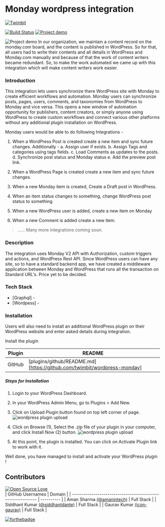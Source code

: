 # Monday wordpress integration

[![Twimbit](https://img.shields.io/badge/Powered%20by%20%7C-Twimbit-ef6d6c)](https://twimbit.com/?)

[![Build Status](https://travis-ci.org/joemccann/dillinger.svg?branch=master)](https://github.com/twimbit/wordpress-monday) [![Project demo](https://img.shields.io/youtube/views/OlHK9WsZCOY?style=social)](https://www.youtube.com/watch?v=OlHK9WsZCOY)

![Project demo](https://img.shields.io/badge/Inspiration-Monday%20and%20Wordpress%20integration-0074a2?style=for-the-badge&logo=appveyor)
In our organization, we maintain a content record on the monday.com board, and the content is published in WordPress. So for that, all users had to write their contents and all details in WordPress and Monday.com manually and because of that the work of content writers became redundant. 
So, to make the work automated we came up with this integration which will make content writers work easier.

### Introduction

This integration lets users synchronize there WordPress site with Monday to create efficient workflows and automation. Monday users can synchronize posts, pages, users, comments, and taxonomies from WordPress to Monday and vice versa. This opens a new window of automation opportunity for publishers, content creators, or simply anyone using WordPress to create custom workflows and connect various other platforms without any additional plugin installation on WordPress.

Monday users would be able to do following Integrations -
1.  When a WordPress Post is created create a new item and sync future changes.
Additionally -
a. Assign user if exists.
b. Assign Tags and categories using tags fields.
c. Load Comments as updates to the posts.
d. Synchronize post status and Monday status
e. Add the preview post link.
2.  When a WordPress Page is created create a new item and sync future changes.

3. When a new Monday item is created, Create a Draft post in WordPress.

4. When an item status changes to something, change WordPress post status to something

5. When a new WordPress user is added, create a new item on Monday

6. When a new Comment is added create a new item.

>  ......  Many more integrations coming soon.

### Description

The integration uses Monday V2 API with Authorization, custom triggers and actions, and WordPress Rest API. Since WordPress users can have any site, so to have a standard backend app, we have created a middleware application between Monday and WordPress that runs all the transaction on Standard URL's. Price yet to be decided.


### Tech Stack

* [Graphql] - 
* [Wordpess] -


### Installation

Users will also need to install an additional WordPress plugin on their WordPress website and enter asked details during integration.

Install the plugin

| Plugin | README |
| ------ | ------ |
| GitHub | [plugins/github/README.md][https://github.com/twimbit/wordpress-monday] |

##### Steps for Installation

1. Login to your WordPress Dashboard.
2. In your WordPress Admin Menu, go to Plugins > Add New.
3. Click on Upload Plugin button found on top left corner of page.
![wordpress plugin upload](https://d33v4339jhl8k0.cloudfront.net/docs/assets/55e7171d90336027d77078f6/images/560fbc4dc69791523683f5b9/file-8Vw5RnLJe9.png)
4. Click on Browse (1), Select the .zip file of your plugin in your computer, and click Install Now (2) button.
![wordpress plugin upload](https://d33v4339jhl8k0.cloudfront.net/docs/assets/55e7171d90336027d77078f6/images/560fbc5d9033606ab4cbf274/file-9GqUY2GXg6.png)

5. At this point, the plugin is installed. You can click on Activate Plugin link to work with it.

Well done, you have managed to install and activate your WordPress plugin !




## Contributors

[![Open Source Love](https://badges.frapsoft.com/os/v2/open-source.svg?v=103)](https://github.com/twimbit/wordpress-monday)  
| GitHub Usernames                                             | Domain     |
| ------------------------------------------------------------ | ---------- |
| Aman Sharma [(@amanintech)](https://github.com/amanintech)   | Full Stack |
| Siddhant Kumar [(@siddhantdante)](https://github.com/siddhantdante) | Full Stack |
| Gaurav Kumar [(icon-gaurav)](https://github.com/icon-gaurav) | Full Stack |


[![forthebadge](https://forthebadge.com/images/badges/built-by-developers.svg)](https://github.com/twimbit)


